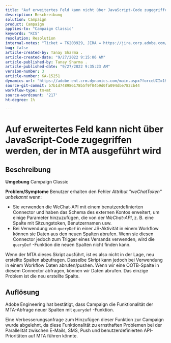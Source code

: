 ```yaml
---
title: "Auf erweitertes Feld kann nicht über JavaScript-Code zugegriffen werden, der in MTA ausgeführt wird"
description: Beschreibung
solution: Campaign
product: Campaign
applies-to: "Campaign Classic"
keywords: "KCS"
resolution: Resolution
internal-notes: "Ticket = TK203929, JIRA = https://jira.corp.adobe.com/browse/NEO-20460, https://jira.corp.adobe.com/browse/NEO-20648"
bug: false
article-created-by: Tanay Sharma .
article-created-date: "9/27/2022 9:15:06 AM"
article-published-by: Tanay Sharma .
article-published-date: "9/27/2022 9:35:23 AM"
version-number: 3
article-number: KA-15251
dynamics-url: "https://adobe-ent.crm.dynamics.com/main.aspx?forceUCI=1&pagetype=entityrecord&etn=knowledgearticle&id=4e74a4dc-443e-ed11-9db1-002248086735"
source-git-commit: b7b1d748986178b5f9f04b9d0fa094dbe782cb44
workflow-type: tm+mt
source-wordcount: '217'
ht-degree: 1%

---
```


# Auf erweitertes Feld kann nicht über JavaScript-Code zugegriffen werden, der in MTA ausgeführt wird

## Beschreibung

<b>Umgebung</b>
Campaign Classic


<b>Problem/Symptome</b>
Benutzer erhalten den Fehler *Attribut &quot;weChatToken&quot; unbekannt* wenn:

- Sie verwenden die WeChat-API mit einem benutzerdefinierten Connector und haben das Schema des externen Kontos erweitert, um einige Parameter hinzuzufügen, die von der *WeChat-API*, z. B. eine Spalte mit Sitzungstoken, Benutzernamen usw.
- Bei Verwendung von `queryDef` in einer JS-Aktivität in einem Workflow können sie Daten aus den neuen Spalten abrufen. Wenn sie diesen Connector jedoch zum Trigger eines Versands verwenden, wird die `queryDef` -Funktion die neuen Spalten nicht finden kann.




Wenn der MTA dieses Skript ausführt, ist es also nicht in der Lage, neu erstellte Spalten abzufragen. Dasselbe Skript kann jedoch bei Verwendung in einem Workflow Daten abrufen/pushen. Wenn wir eine OOTB-Spalte in diesem Connector abfragen, können wir Daten abrufen. Das einzige Problem ist die neu erstellte Spalte.


## Auflösung




Adobe<b> </b>Engineering hat bestätigt, dass Campaign die Funktionalität der MTA-Abfrage neuer Spalten mit `querydef` -Funktion.



Eine Verbesserungsanfrage zum Hinzufügen dieser Funktion zur Campaign wurde abgelehnt, da diese Funktionalität zu ernsthaften Problemen bei der Parallelität zwischen E-Mails, SMS, Push und benutzerdefinierten API-Prioritäten auf MTA führen könnte.
